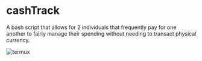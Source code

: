 # cashTrack
A bash script that allows for 2 individuals that frequently pay for one another to fairly manage their spending without needing to transact physical currency.

![termux](https://raw.githubusercontent.com/originates/cashTrack/main/cashTrack_0.png)
